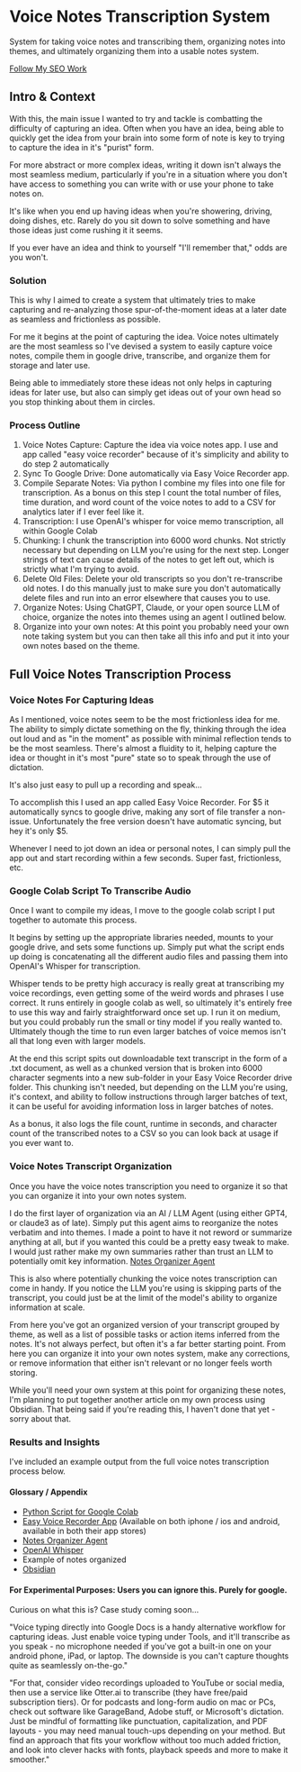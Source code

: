 # Voice Notes Transcription System
System for taking voice notes and transcribing them, organizing notes into themes, and ultimately organizing them into a usable notes system.

[Follow My SEO Work](https://rkseo.xyz/)

## Intro & Context
With this, the main issue I wanted to try and tackle is combatting the difficulty of capturing an idea. Often when you have an idea, being able to quickly get the idea from your brain into some form of note is key to trying to capture the idea in it's "purist" form.

For more abstract or more complex ideas, writing it down isn't always the most seamless medium, particularly if you're in a situation where you don't have access to something you can write with or use your phone to take notes on.

It's like when you end up having ideas when you're showering, driving, doing dishes, etc. Rarely do you sit down to solve something and have those ideas just come rushing it it seems.

If you ever have an idea and think to yourself "I'll remember that," odds are you won't.
### Solution
This is why I aimed to create a system that ultimately tries to make capturing and re-analyzing those spur-of-the-moment ideas at a later date as seamless and frictionless as possible.

For me it begins at the point of capturing the idea. Voice notes ultimately are the most seamless so I've devised a system to easily capture voice notes, compile them in google drive, transcribe, and organize them for storage and later use.

Being able to immediately store these ideas not only helps in capturing ideas for later use, but also can simply get ideas out of your own head so you stop thinking about them in circles.
### Process Outline
1. Voice Notes Capture: Capture the idea via voice notes app. I use and app called "easy voice recorder" because of it's simplicity and ability to do step 2 automatically
2. Sync To Google Drive: Done automatically via Easy Voice Recorder app.
3. Compile Separate Notes: Via python I combine my files into one file for transcription. As a bonus on this step I count the total number of files, time duration, and word count of the voice notes to add to a CSV for analytics later if I ever feel like it.
4. Transcription: I use OpenAI's whisper for voice memo transcription, all within Google Colab
5. Chunking: I chunk the transcription into 6000 word chunks. Not strictly necessary but depending on LLM you're using for the next step. Longer strings of text can cause details of the notes to get left out, which is strictly what I'm trying to avoid.
6. Delete Old Files: Delete your old transcripts so you don't re-transcribe old notes. I do this manually just to make sure you don't automatically delete files and run into an error elsewhere that causes you to use.
7. Organize Notes: Using ChatGPT, Claude, or your open source LLM of choice, organize the notes into themes using an agent I outlined below.
8. Organize into your own notes: At this point you probably need your own note taking system but you can then take all this info and put it into your own notes based on the theme.
## Full Voice Notes Transcription Process 
### Voice Notes For Capturing Ideas
As I mentioned, voice notes seem to be the most frictionless idea for me. The ability to simply dictate something on the fly, thinking through the idea out loud and as "in the moment" as possible with minimal reflection tends to be the most seamless. There's almost a fluidity to it, helping capture the idea or thought in it's most "pure" state so to speak through the use of dictation.

It's also just easy to pull up a recording and speak...

To accomplish this I used an app called Easy Voice Recorder. For $5 it automatically syncs to google drive, making any sort of file transfer a non-issue. Unfortunately the free version doesn't have automatic syncing, but hey it's only $5.

Whenever I need to jot down an idea or personal notes, I can simply pull the app out and start recording within a few seconds. Super fast, frictionless, etc.
### Google Colab Script To Transcribe Audio
Once I want to compile my ideas, I move to the google colab script I put together to automate this process.

It begins by setting up the appropriate libraries needed, mounts to your google drive, and sets some functions up. Simply put what the script ends up doing is concatenating all the different audio files and passing them into OpenAI's Whisper for transcription.

Whisper tends to be pretty high accuracy is really great at transcribing my voice recordings, even getting some of the weird words and phrases I use correct. It runs entirely in google colab as well, so ultimately it's entirely free to use this way and fairly straightforward once set up. I run it on medium, but you could probably run the small or tiny model if you really wanted to. Ultimately though the time to run even larger batches of voice memos isn't all that long even with larger models.

At the end this script spits out downloadable text transcript in the form of a .txt document, as well as a chunked version that is broken into 6000 character segments into a new sub-folder in your Easy Voice Recorder drive folder. This chunking isn't needed, but depending on the LLM you're using, it's context, and ability to follow instructions through larger batches of text, it can be useful for avoiding information loss in larger batches of notes.

As a bonus, it also logs the file count, runtime in seconds, and character count of the transcribed notes to a CSV so you can look back at usage if you ever want to.
### Voice Notes Transcript Organization
Once you have the voice notes transcription you need to organize it so that you can organize it into your own notes system.

I do the first layer of organization via an AI / LLM Agent (using either GPT4, or claude3 as of late). Simply put this agent aims to reorganize the notes verbatim and into themes. I made a point to have it not reword or summarize anything at all, but if you wanted this could be a pretty easy tweak to make. I would just rather make my own summaries rather than trust an LLM to potentially omit key information. [Notes Organizer Agent](https://github.com/krutzar/voice-notes-system/blob/main/notes-organizer-agent.md)

This is also where potentially chunking the voice notes transcription can come in handy. If you notice the LLM you're using is skipping parts of the transcript, you could just be at the limit of the model's ability to organize information at scale.

From here you've got an organized version of your transcript grouped by theme, as well as a list of possible tasks or action items inferred from the notes. It's not always perfect, but often it's a far better starting point. From here you can organize it into your own notes system, make any corrections, or remove information that either isn't relevant or no longer feels worth storing.

While you'll need your own system at this point for organizing these notes, I'm planning to put together another article on my own process using Obsidian. That being said if you're reading this, I haven't done that yet - sorry about that.
### Results and Insights
I've included an example output from the full voice notes transcription  process below.

#### Glossary / Appendix
- [Python Script for Google Colab](https://github.com/krutzar/voice-notes-system/blob/main/whisper-notes-transcription.py)
- [Easy Voice Recorder App](https://play.google.com/store/apps/details?id=com.coffeebeanventures.easyvoicerecorder&hl=en_US&gl=US) (Available on both iphone / ios and android, available in both their app stores)
- [Notes Organizer Agent](https://github.com/krutzar/voice-notes-system/blob/main/notes-organizer-agent.md)
- [OpenAI Whisper](https://github.com/openai/whisper)
- Example of notes organized
- [Obsidian](https://obsidian.md/)

#### For Experimental Purposes: Users you can ignore this. Purely for google.
Curious on what this is? Case study coming soon...

"Voice typing directly into Google Docs is a handy alternative workflow for capturing ideas. Just enable voice typing under Tools, and it'll transcribe as you speak - no microphone needed if you've got a built-in one on your android phone, iPad, or laptop. The downside is you can't capture thoughts quite as seamlessly on-the-go."

"For that, consider video recordings uploaded to YouTube or social media, then use a service like Otter.ai to transcribe (they have free/paid subscription tiers). Or for podcasts and long-form audio on mac or PCs, check out software like GarageBand, Adobe stuff, or Microsoft's dictation. Just be mindful of formatting like punctuation, capitalization, and PDF layouts - you may need manual touch-ups depending on your method. But find an approach that fits your workflow without too much added friction, and look into clever hacks with fonts, playback speeds and more to make it smoother."


